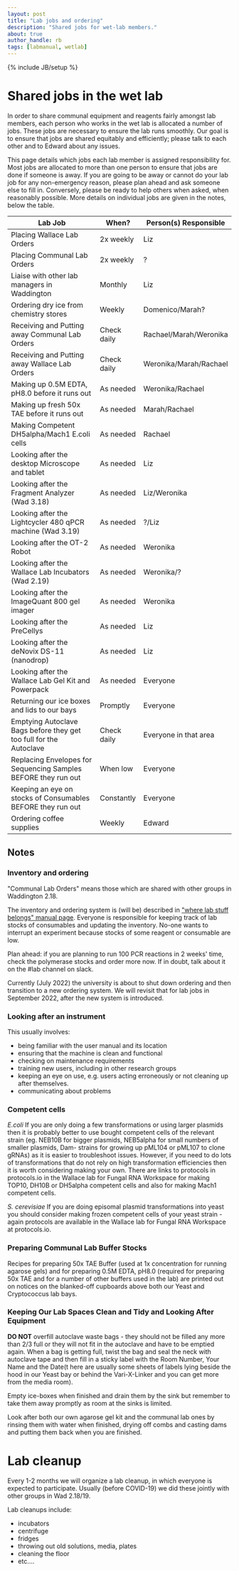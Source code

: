 ```yaml
---
layout: post
title: "Lab jobs and ordering"
description: "Shared jobs for wet-lab members."
about: true
author_handle: rb
tags: [labmanual, wetlab]
---
```

{% include JB/setup %}

# Shared jobs in the wet lab

In order to share communal equipment and reagents fairly amongst lab members, each person who works in the wet lab is allocated a number of jobs.
These jobs are necessary to ensure the lab runs smoothly.
Our goal is to ensure that jobs are shared equitably and efficiently; please talk to each other and to Edward about any issues.

This page details which jobs each lab member is assigned responsibility for. 
Most jobs are allocated to more than one person to ensure that jobs are done if someone is away.
If you are going to be away or cannot do your lab job for any non-emergency reason, please plan ahead and ask someone else to fill in.
Conversely, please be ready to help others when asked, when reasonably possible.
More details on individual jobs are given in the notes, below the table.

| Lab Job                                                              | When?       | Person(s) Responsible  |
| -------------------------------------------------------------------- | ----------- | ---------------------- |
| Placing Wallace Lab Orders                                           | 2x weekly   | Liz                    |
| Placing Communal Lab Orders                                          | 2x weekly   | ?                      |
| Liaise with other lab managers in Waddington                         | Monthly     | Liz                    |
| Ordering dry ice from chemistry stores                               | Weekly      | Domenico/Marah?        |
| Receiving and Putting away Communal Lab Orders                       | Check daily | Rachael/Marah/Weronika |
| Receiving and Putting away Wallace Lab Orders                        | Check daily | Weronika/Marah/Rachael |
| Making up 0.5M EDTA, pH8.0 before it runs out                        | As needed   | Weronika/Rachael       |
| Making up fresh 50x TAE before it runs out                           | As needed   | Marah/Rachael          |
| Making Competent DH5alpha/Mach1 E.coli cells                         | As needed   | Rachael                |
| Looking after the desktop Microscope and tablet                      | As needed   | Liz                    |
| Looking after the Fragment Analyzer (Wad 3.18)                       | As needed   | Liz/Weronika           |
| Looking after the Lightcycler 480 qPCR machine (Wad 3.19)            | As needed   | ?/Liz                  |
| Looking after the OT-2 Robot                                         | As needed   | Weronika               |
| Looking after the Wallace Lab Incubators (Wad 2.19)                  | As needed   | Weronika/?             |
| Looking after the ImageQuant 800 gel imager                          | As needed   | Weronika               |
| Looking after the PreCellys                                          | As needed   | Liz                    |
| Looking after the deNovix DS-11 (nanodrop)                           | As needed   | Liz                    |
| Looking after the Wallace Lab Gel Kit and Powerpack                  | As needed   | Everyone               |
| Returning our ice boxes and lids to our bays                         | Promptly    | Everyone               |
| Emptying Autoclave Bags before they get too full for the Autoclave   | Check daily | Everyone in that area  |
| Replacing Envelopes for Sequencing Samples BEFORE they run out       | When low    | Everyone               |
| Keeping an eye on stocks of Consumables BEFORE they run out          | Constantly  | Everyone               |
| Ordering coffee supplies                                             | Weekly      | Edward                 |


## Notes

### Inventory and ordering

"Communal Lab Orders" means those which are shared with other groups in Waddington 2.18.

The inventory and ordering system is (will be) described in ["where lab stuff belongs" manual page](where-lab-stuff-belongs).
Everyone is responsible for keeping track of lab stocks of consumables and updating the inventory.
No-one wants to interrupt an experiment because stocks of some reagent or consumable are low.

Plan ahead: if you are planning to run 100 PCR reactions in 2 weeks' time, check the polymerase stocks and order more now.
If in doubt, talk about it on the #lab channel on slack.

Currently (July 2022) the university is about to shut down ordering and then transition to a new ordering system.
We will revisit that for lab jobs in September 2022, after the new system is introduced.


### Looking after an instrument 

This usually involves:

* being familiar with the user manual and its location
* ensuring that the machine is clean and functional
* checking on maintenance requirements
* training new users, including in other research groups
* keeping an eye on use, e.g. users acting erroneously or not cleaning up after themselves. 
* communicating about problems

### Competent cells 

*E.coli*
If you are only doing a few transformations or using larger plasmids then it is probably better to use bought competent cells of the relevant strain (eg. NEB10B for bigger plasmids, NEB5alpha for small numbers of smaller plasmids, Dam- strains for growing up pML104 or pML107 to clone gRNAs) as it is easier to troubleshoot issues. However, if you need to do lots of transformations that do not rely on  high transformation efficiencies then it is worth considering making your own. There are links to protocols in protocols.io in the Wallace lab for Fungal RNA Workspace for making TOP10, DH10B or DH5alpha competent cells and also for making Mach1 competent cells.

*S. cerevisiae*
If you are doing episomal plasmid transformations into yeast you should consider making frozen competent cells of your yeast strain - again protocols are available in the Wallace lab for Fungal RNA Workspace at protocols.io.

### Preparing Communal Lab Buffer Stocks

Recipes for preparing 50x TAE Buffer (used at 1x concentration for running agarose gels) and for preparing 0.5M EDTA, pH8.0 (required for preparing 50x TAE and for a number of other buffers used in the lab) are printed out on notices on the blanked-off cupboards above both our Yeast and Cryptococcus lab bays.

### Keeping Our Lab Spaces Clean and Tidy and Looking After Equipment

**DO NOT** overfill autoclave waste bags - they should not be filled any more than 2/3 full or they will not fit in the autoclave and have to be emptied again. When a bag is getting full, twist the bag and seal the neck with autoclave tape and then fill in a sticky label with the Room Number, Your Name and the Date(t here are usually some sheets of labels lying beside the hood in our Yeast bay or behind the Vari-X-Linker and you can get more from the media room). 

Empty ice-boxes when finished and drain them by the sink but remember to take them away promptly as room at the sinks is limited.

Look after both our own agarose gel kit and the communal lab ones by rinsing them with water when finished, drying off combs and casting dams and putting them back when you are finished.

# Lab cleanup

Every 1-2 months we will organize a lab cleanup, in which everyone is expected to participate.
Usually (before COVID-19) we did these jointly with other groups in Wad 2.18/19.

Lab cleanups include:

* incubators
* centrifuge
* fridges
* throwing out old solutions, media, plates
* cleaning the floor
* etc....
